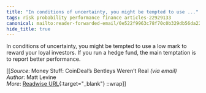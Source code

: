```yaml
---
title: "In conditions of uncertainty, you might be tempted to use ..."
tags: risk probability performance finance articles-22929133
canonical: mailto:reader-forwarded-email/0e522f9963c78f70c0b329db56da22c2
hide_title: true
---
```


In conditions of uncertainty, you might be tempted to use a low mark to reward your loyal investors. If you run a hedge fund, the main temptation is to report better performance.


[[_Source_: Money Stuff: CoinDeal’s Bentleys Weren’t Real _(via email)_<br>
_Author_: Matt Levine<br>
_More_: [Readwise URL](https://readwise.io/open/450355918){:target="_blank"}
::wrap]]